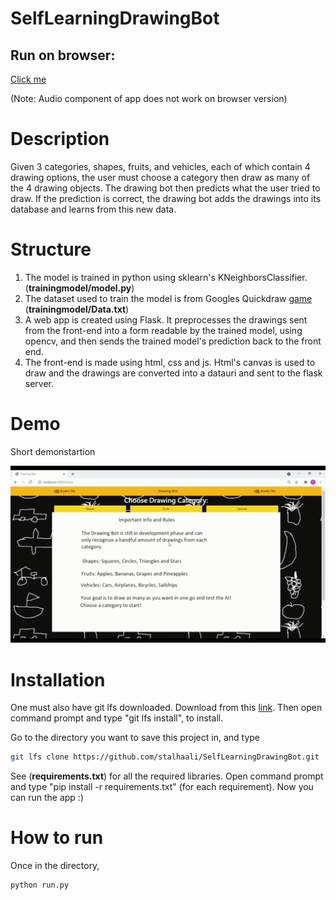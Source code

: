 # SelfLearningDrawingBot

## Run on browser:

[Click me](http://selflearningdrawingbot.pythonanywhere.com/) 

(Note: Audio component of app does not work on browser version)

# Description

Given 3 categories, shapes, fruits, and vehicles, each of which contain 4 drawing options, the user must choose a category then draw as many of the 4 drawing objects.
The drawing bot then predicts what the user tried to draw. If the prediction is correct, the drawing bot adds the drawings into its database and learns from this new data.

# Structure

1. The model is trained in python using sklearn's KNeighborsClassifier. (**trainingmodel/model.py**)
2. The dataset used to train the model is from Googles Quickdraw [game](https://quickdraw.withgoogle.com/) (**trainingmodel/Data.txt**)
3. A web app is created using Flask. It preprocesses the drawings sent from the front-end into a form readable by the trained model, using opencv, and then sends the trained model's prediction back to the front end. 
4. The front-end is made using html, css and js. Html's canvas is used to draw and the drawings are converted into a datauri and sent to the flask server. 

# Demo

Short demonstartion 

![Using drawing bot](https://github.com/stalhaali/SelfLearningDrawingBot/blob/main/readme_files/demo.gif "Gif of using app")

# Installation
One must also have git lfs downloaded. Download from this [link](https://git-lfs.github.com/). Then open command prompt and type "git lfs install", to install. 

Go to the directory you want to save this project in, and type

```bash
git lfs clone https://github.com/stalhaali/SelfLearningDrawingBot.git
```

See (**requirements.txt**) for all the required libraries. Open command prompt and type "pip install -r requirements.txt" (for each requirement).
Now you can run the app :)

# How to run
Once in the directory,

```bash
python run.py
```



